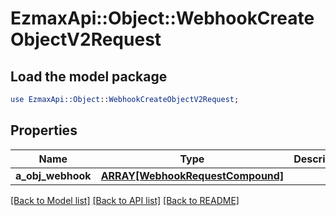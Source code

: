# EzmaxApi::Object::WebhookCreateObjectV2Request

## Load the model package
```perl
use EzmaxApi::Object::WebhookCreateObjectV2Request;
```

## Properties
Name | Type | Description | Notes
------------ | ------------- | ------------- | -------------
**a_obj_webhook** | [**ARRAY[WebhookRequestCompound]**](WebhookRequestCompound.md) |  | 

[[Back to Model list]](../README.md#documentation-for-models) [[Back to API list]](../README.md#documentation-for-api-endpoints) [[Back to README]](../README.md)


